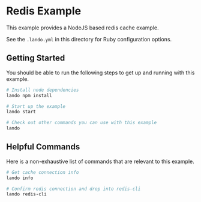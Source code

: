Redis Example
=============

This example provides a NodeJS based redis cache example.

See the `.lando.yml` in this directory for Ruby configuration options.

Getting Started
---------------

You should be able to run the following steps to get up and running with this example.

```bash
# Install node dependencies
lando npm install

# Start up the example
lando start

# Check out other commands you can use with this example
lando
```

Helpful Commands
----------------

Here is a non-exhaustive list of commands that are relevant to this example.

```bash
# Get cache connection info
lando info

# Confirm redis connection and drop into redis-cli
lando redis-cli
```
